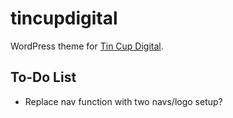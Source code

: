 tincupdigital
===
WordPress theme for [Tin Cup Digital](http://tincupdigital.com/).

## To-Do List
* Replace nav function with two navs/logo setup?
